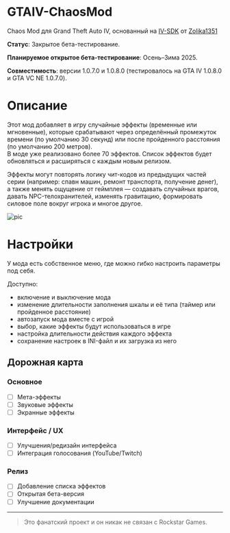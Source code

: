 # GTAIV-ChaosMod
Chaos Mod для Grand Theft Auto IV, основанный на [IV-SDK](https://github.com/Zolika1351/iv-sdk) от [Zolika1351](https://github.com/Zolika1351)

**Статус**: Закрытое бета-тестирование.  

**Планируемое открытое бета-тестирование**: Осень–Зима 2025.  

**Совместимость**: версии 1.0.7.0 и 1.0.8.0 (тестировалось на GTA IV 1.0.8.0 и GTA VC NE 1.0.7.0).

# Описание
Этот мод добавляет в игру случайные эффекты (временные или мгновенные), которые срабатывают через определённый промежуток времени (по умолчанию 30 секунд) или после пройденного расстояния (по умолчанию 200 метров).  
В моде уже реализовано более 70 эффектов. Список эффектов будет обновляться и расширяться с каждым новым релизом.

Эффекты могут повторять логику чит-кодов из предыдущих частей серии (например: спавн машин, ремонт транспорта, получение денег),  
а также менять ощущение от геймплея — создавать случайных врагов, давать NPC-телохранителей, изменять гравитацию, формировать силовое поле вокруг игрока и многое другое.

![pic](https://github.com/user-attachments/assets/b7e034b3-70c5-4815-a9b7-0c01034170d8)

# Настройки
У мода есть собственное меню, где можно гибко настроить параметры под себя.

Доступно:
- включение и выключение мода
- изменение длительности заполнения шкалы и её типа (таймер или пройденное расстояние)
- автозапуск мода вместе с игрой
- выбор, какие эффекты будут использоваться в игре
- настройка длительности действия каждого эффекта
- сохранение настроек в INI-файл и их загрузка из него

## Дорожная карта
### Основное
- [ ] Мета-эффекты
- [ ] Звуковые эффекты
- [ ] Экранные эффекты

### Интерфейс / UX
- [ ] Улучшения/редизайн интерфейса
- [ ] Интеграция голосования (YouTube/Twitch)

### Релиз
- [ ] Добавление списка эффектов
- [ ] Открытая бета-версия
- [ ] Улучшение документации

---

> Это фанатский проект и он никак не связан с Rockstar Games.
